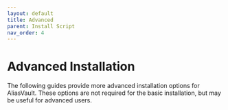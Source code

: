 ```yaml
---
layout: default
title: Advanced
parent: Install Script
nav_order: 4
---
```


# Advanced Installation
The following guides provide more advanced installation options for AliasVault. These options are not required for the basic installation, but may be useful for advanced users.
